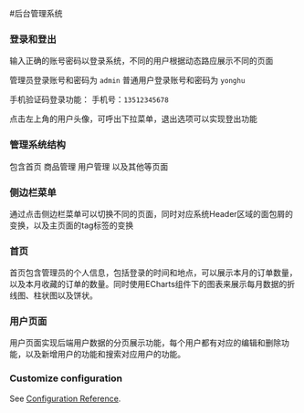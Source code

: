 #后台管理系统

### 登录和登出
输入正确的账号密码以登录系统，不同的用户根据动态路应展示不同的页面

管理员登录账号和密码为 `admin`
普通用户登录账号和密码为 `yonghu`

手机验证码登录功能： 手机号：`13512345678`

点击左上角的用户头像，可呼出下拉菜单，退出选项可以实现登出功能



### 管理系统结构
包含首页 商品管理 用户管理 以及其他等页面

### 侧边栏菜单
通过点击侧边栏菜单可以切换不同的页面，同时对应系统Header区域的面包屑的变换，以及主页面的tag标签的变换

### 首页
首页包含管理员的个人信息，包括登录的时间和地点，可以展示本月的订单数量，以及本月收藏的订单的数量。同时使用ECharts组件下的图表来展示每月数据的折线图、柱状图以及饼状。

### 用户页面
用户页面实现后端用户数据的分页展示功能，每个用户都有对应的编辑和删除功能，以及新增用户的功能和搜索对应用户的功能。


### Customize configuration
See [Configuration Reference](https://cli.vuejs.org/config/).
